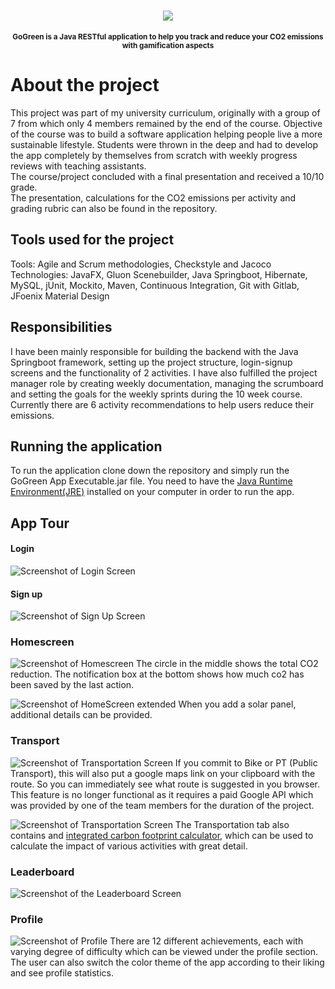 <h1 align="center">
    <img src="Logo.png">
</h1>
<p align="center">
<sup>
<b>GoGreen is a Java RESTful application to help you track and reduce your CO2 emissions with gamification aspects</b>
</sup>
</p>

# About the project
This project was part of my university curriculum, originally with a group of 7 from which only 4 members remained
by the end of the course. Objective of the course was to build a software application helping people live a
more sustainable lifestyle. Students were thrown in the deep and had to develop the app completely
by themselves from scratch with weekly progress reviews with teaching assistants.  
The course/project concluded with a final presentation and received a 10/10 grade.   
The presentation, calculations for the CO2 emissions per activity and grading rubric can also be found in the repository.

## Tools used for the project
Tools: Agile and Scrum methodologies, Checkstyle and Jacoco  
Technologies: JavaFX, Gluon Scenebuilder, Java Springboot, Hibernate, MySQL, jUnit, Mockito, Maven,
Continuous Integration, Git with Gitlab, JFoenix Material Design

## Responsibilities
I have been mainly responsible for building the backend with the Java Springboot framework, 
setting up the project structure, login-signup screens and the functionality of 2 activities.
I have also fulfilled the project manager role by creating weekly documentation,
managing the scrumboard and setting the goals for the weekly sprints during the 10 week course.
Currently there are 6 activity recommendations to help users reduce their emissions.   

## Running the application
To run the application clone down the repository and simply run the GoGreen App Executable.jar file. You need to have the [Java Runtime Environment(JRE)](https://www.oracle.com/technetwork/java/javase/downloads/index.html) installed on your computer in order to run the app.

## App Tour
#### Login
![Screenshot of Login Screen](doc/screenshots/Login.png)

#### Sign up
![Screenshot of Sign Up Screen](doc/screenshots/SignUp.png)

### Homescreen
![Screenshot of Homescreen](doc/screenshots/HomeScreen.png)
The circle in the middle shows the total CO2 reduction.
The notification box at the bottom shows how much co2 has been saved by the last action. 


![Screenshot of HomeScreen extended](doc/screenshots/SolarPanel.png)
When you add a solar panel, additional details can be provided.

### Transport
![Screenshot of Transportation Screen](doc/screenshots/Transportation.png)
If you commit to Bike or PT (Public Transport), this will also put a google maps link on your clipboard with the route.
So you can immediately see what route is suggested in you browser. 
This feature is no longer functional as it requires a paid Google API which was provided by one of the team members for the duration of the project.

![Screenshot of Transportation Screen](doc/screenshots/Calculator.png)
The Transportation tab also contains and [integrated carbon footprint calculator](https://calculator.carbonfootprint.com/calculator.aspx),
which can be used to calculate the impact of various activities with great detail.

### Leaderboard
![Screenshot of the Leaderboard Screen](doc/screenshots/Leaderboard.png)

### Profile
![Screenshot of Profile](doc/screenshots/Profile.png)
There are 12 different achievements, each with varying degree of difficulty which can be viewed under the profile section.
The user can also switch the color theme of the app according to their liking and see profile statistics.


